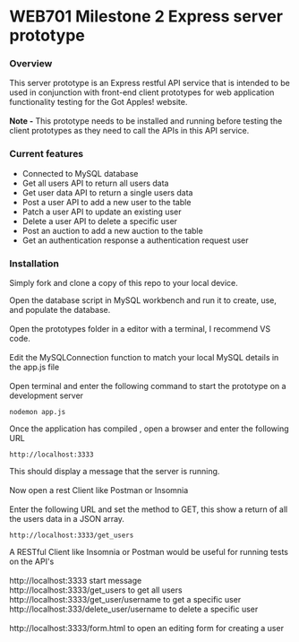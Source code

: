 # WEB701 Milestone 2 Express server prototype

### Overview
This server prototype is an Express restful API service that is intended to be used in conjunction with front-end client prototypes for web application functionality testing for the Got Apples! website.
<br />
<br />
<b>Note -</b> This prototype needs to be installed and running before testing the client prototypes as they need to call the APIs in this API service.

### Current features
<ul>
  <li>Connected to MySQL database</li>
  <li>Get all users API to return all users data</li>
  <li>Get user data API to return a single users data</li>
  <li>Post a user API to add a new user to the table</li>
  <li>Patch a user API to update an existing user</li>
  <li>Delete a user API to delete a specific user</li>
  <li>Post an auction to add a new auction to the table</li>
  <li>Get an authentication response a authentication request user</li>
</ul>

### Installation
Simply fork and clone a copy of this repo to your local device.

Open the database script in MySQL workbench and run it to create, use, and populate the database.
<br />
<br />
Open the prototypes folder in a editor with a terminal, I recommend VS code.
<br />
<br />
Edit the MySQLConnection function to match your local MySQL details in the app.js file
<br />
<br />
Open terminal and enter the following command to start the prototype on a development server
```
nodemon app.js
```
Once the application has compiled , open a browser and enter the following URL 
```
http://localhost:3333
```
This should display a message that the server is running.
<br />
<br />
Now open a rest Client like Postman or Insomnia
<br />
<br />
Enter the following URL and set the method to GET, this show a return of all the users data in a JSON array.
```
http://localhost:3333/get_users
```
A RESTful Client like Insomnia or Postman would be useful for running tests on the API's
<br />
<br />
http://localhost:3333 start message
<br />
http://localhost:3333/get_users to get all users
<br />
http://localhost:3333/get_user/username to get a specific user
<br />
http://localhost:333/delete_user/username to delete a specific user
<br />
<br />
http://localhost:3333/form.html to open an editing form for creating a user

